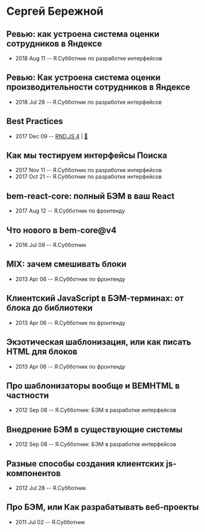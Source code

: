 # Сергей Бережной

## Ревью: как устроена система оценки сотрудников в Яндексе
- 2018 Aug 11 -- Я.Субботник по разработке интерфейсов    
## Ревью: Как устроена система оценки производительности сотрудников в Яндексе
- 2018 Jul 28 -- Я.Субботник по разработке интерфейсов    
## Best Practices
- 2017 Dec 09 -- [RND.JS 4](https://youtu.be/bO3gwHyMHgY?t=2943)  | [:notebook:](https://yadi.sk/d/8TO6w8RT3QTjoe)  
## Как мы тестируем интерфейсы Поиска
- 2017 Nov 11 -- Я.Субботник по разработке интерфейсов    
- 2017 Oct 21 -- Я.Субботник по разработке интерфейсов    
## bem-react-core: полный БЭМ в ваш React
- 2017 Aug 12 -- Я.Субботник по фронтенду    
## Что нового в bem-core@v4
- 2016 Jul 09 -- Я.Субботник    
## MIX: зачем смешивать блоки
- 2013 Apr 06 -- Я.Субботник по фронтенду    
## Клиентский JavaScript в БЭМ-терминах: от блока до библиотеки
- 2013 Apr 06 -- Я.Субботник по фронтенду    
## Экзотическая шаблонизация, или как писать HTML для блоков
- 2013 Apr 06 -- Я.Субботник по фронтенду    
## Про шаблонизаторы вообще и BEMHTML в частности
- 2012 Sep 08 -- Я.Субботник: БЭМ в разработке интерфейсов    
## Внедрение БЭМ в существующие системы
- 2012 Sep 08 -- Я.Субботник: БЭМ в разработке интерфейсов    
## Разные способы создания клиентских js-компонентов
- 2012 Jul 28 -- Я.Субботник    
## Про БЭМ, или Как разрабатывать веб-проекты
- 2011 Jul 02 -- Я.Субботник    
